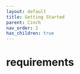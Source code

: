 ```yaml
---
layout: default
title: Getting Started
parent: Cinch
nav_order: 2
has_children: true
---
```


# requirements